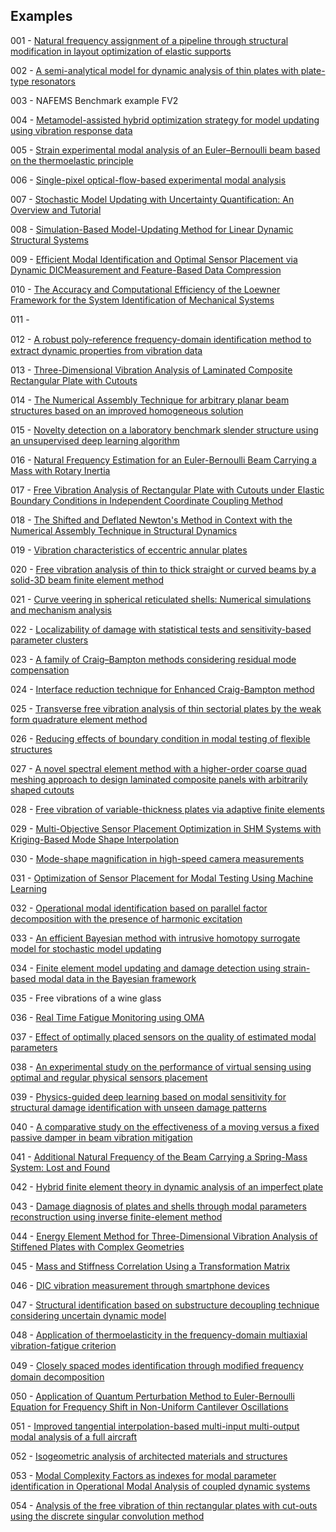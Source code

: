 ## Examples

001 - [Natural frequency assignment of a pipeline through structural modification in layout optimization of elastic supports](https://doi.org/10.1016/j.jsv.2023.117702)

002 - [A semi-analytical model for dynamic analysis of thin plates with plate-type resonators](https://doi.org/10.1007/s00707-023-03496-4)

003 - NAFEMS Benchmark example FV2

004 - [Metamodel-assisted hybrid optimization strategy for model updating using vibration response data](https://doi.org/10.1016/j.advengsoft.2023.103515)

005 - [Strain experimental modal analysis of an Euler–Bernoulli beam based on the thermoelastic principle](https://doi.org/10.1016/j.ymssp.2023.110655)

006 - [Single-pixel optical-flow-based experimental modal analysis](https://doi.org/10.1016/j.ymssp.2023.110686)

007 - [Stochastic Model Updating with Uncertainty Quantification: An Overview and Tutorial](https://doi.org/10.1016/j.ymssp.2023.110784)

008 - [Simulation-Based Model-Updating Method for Linear Dynamic Structural Systems](https://doi.org/10.3390/app131810494)

009 - [Efficient Modal Identification and Optimal Sensor Placement via Dynamic DICMeasurement and Feature-Based Data Compression](https://doi.org/10.3390/vibration6040050)

010 - [The Accuracy and Computational Efficiency of the Loewner Framework for the System Identification of Mechanical Systems](https://doi.org/10.3390/aerospace10060571)

011 - 

012 - [A robust poly-reference frequency-domain identiﬁcation method to extract dynamic properties from vibration data](https://doi.org/10.1038/s44172-023-00122-y)

013 - [Three-Dimensional Vibration Analysis of Laminated Composite Rectangular Plate with Cutouts](https://doi.org/10.3390/ma13143113)

014 - [The Numerical Assembly Technique for arbitrary planar beam structures based on an improved homogeneous solution](https://doi.org/10.1002/pamm.202200059)

015 - [Novelty detection on a laboratory benchmark slender structure using an unsupervised deep learning algorithm](https://doi.org/10.1590/1679-78257591)

016 - [Natural Frequency Estimation for an Euler-Bernoulli Beam Carrying a Mass with Rotary Inertia](https://www.researchgate.net/publication/375865124_Natural_Frequency_Estimation_for_an_Euler-Bernoulli_Beam_Carrying_a_Mass_with_Rotary_Inertia)

017 - [Free Vibration Analysis of Rectangular Plate with Cutouts under Elastic Boundary Conditions in Independent Coordinate Coupling Method](https://doi.org/10.32604/cmes.2022.021340)

018 - [The Shifted and Deflated Newton's Method in Context with the Numerical Assembly Technique in Structural Dynamics](https://dx.doi.org/10.2139/ssrn.4648345)

019 - [Vibration characteristics of eccentric annular plates](https://doi.org/10.1016/j.tws.2023.111043)

020 - [Free vibration analysis of thin to thick straight or curved beams by a solid-3D beam finite element method](https://doi.org/10.1016/j.tws.2023.111028)

021 - [Curve veering in spherical reticulated shells: Numerical simulations and mechanism analysis](https://doi.org/10.1016/j.tws.2023.111026)

022 - [Localizability of damage with statistical tests and sensitivity-based parameter clusters](https://doi.org/10.1016/j.ymssp.2023.110783)

023 - [A family of Craig–Bampton methods considering residual mode compensation](https://doi.org/10.1016/j.amc.2019.124822)

024 - [Interface reduction technique for Enhanced Craig-Bampton method](https://doi.org/10.1016/j.ymssp.2023.111074)

025 -  [Transverse free vibration analysis of thin sectorial plates by the weak form quadrature element method](https://doi.org/10.1177/10775463231225276)

026 - [Reducing effects of boundary condition in modal testing of flexible structures](https://doi.org/10.1007/s12206-023-1208-9)

027 - [A novel spectral element method with a higher-order coarse quad meshing approach to design laminated composite panels with arbitrarily shaped cutouts](https://doi.org/10.1016/j.tws.2024.111636)

028 - [Free vibration of variable-thickness plates via adaptive finite elements](https://doi.org/10.1016/j.jsv.2024.118336)

029 - [Multi-Objective Sensor Placement Optimization in SHM Systems with Kriging-Based Mode Shape Interpolation](https://doi.org/10.1016/j.ymssp.2024.111150)

030 - [Mode-shape magnification in high-speed camera measurements](https://doi.org/10.1016/j.ymssp.2024.111336)

031 - [Optimization of Sensor Placement for Modal Testing Using Machine Learning](http://dx.doi.org/10.20944/preprints202403.0604.v1)

032 - [Operational modal identification based on parallel factor decomposition with the presence of harmonic excitation](https://doi.org/10.5802/crmeca.90)

033 - [An efficient Bayesian method with intrusive homotopy surrogate model for stochastic model updating](https://doi.org/10.1111/mice.13206)

034 - [Finite element model updating and damage detection using strain-based modal data in the Bayesian framework](https://doi.org/10.1016/j.jsv.2024.118457)

035 - Free vibrations of a wine glass

036 - [Real Time Fatigue Monitoring using OMA](http://dx.doi.org/10.1007/978-3-031-61425-5_8)

037 - [Effect of optimally placed sensors on the quality of estimated modal parameters](http://dx.doi.org/10.1088/1742-6596/2647/19/192002)

038 - [An experimental study on the performance of virtual sensing using optimal and regular physical sensors placement](https://iopscience.iop.org/article/10.1088/1742-6596/2647/19/192003)

039 - [Physics-guided deep learning based on modal sensitivity for structural damage identification with unseen damage patterns](https://doi.org/10.1016/j.engstruct.2024.118510)

040 - [A comparative study on the effectiveness of a moving versus a fixed passive damper in beam vibration mitigation](https://doi.org/10.1007/s00707-024-04048-0)

041 - [Additional Natural Frequency of the Beam Carrying a Spring-Mass System: Lost and Found](http://dx.doi.org/10.1115/1.4065781)

042 - [Hybrid finite element theory in dynamic analysis of an imperfect plate](https://doi.org/10.1016/j.mechrescom.2024.104324)

043 - [Damage diagnosis of plates and shells through modal parameters reconstruction using inverse finite-element method](http://dx.doi.org/10.1177/14759217241249678)

044 - [Energy Element Method for Three-Dimensional Vibration Analysis of Stiffened Plates with Complex Geometries](https://doi.org/10.2514/1.J064147)

045 - [Mass and Stiffness Correlation Using a Transformation Matrix]( https://doi.org/10.3390/infrastructures9060096)

046 - [DIC vibration measurement through smartphone devices](http://dx.doi.org/10.1088/1742-6596/2802/1/012009)

047 - [Structural identification based on substructure decoupling technique considering uncertain dynamic model](https://doi.org/10.1016/j.ymssp.2024.111957)

048 - [Application of thermoelasticity in the frequency-domain multiaxial vibration-fatigue criterion](https://doi.org/10.1016/j.ymssp.2024.112002)

049 - [Closely spaced modes identiﬁcation through modiﬁed frequency domain decomposition](https://doi.org/10.1016/j.measurement.2018.07.006)

050 - [Application of Quantum Perturbation Method to Euler-Bernoulli Equation for Frequency Shift in Non-Uniform Cantilever Oscillations](http://dx.doi.org/10.2139/ssrn.4779171)

051 - [Improved tangential interpolation-based multi-input multi-output modal analysis of a full aircraft](https://doi.org/10.1016/j.euromechsol.2024.105495)

052 - [Isogeometric analysis of architected materials and structures](https://doi.org/10.1007/s00366-024-01979-z)

053 - [Modal Complexity Factors as indexes for modal parameter identification in Operational Modal Analysis of coupled dynamic systems](https://doi.org/10.1016/j.jsv.2024.118860)

054 - [Analysis of the free vibration of thin rectangular plates with cut-outs using the discrete singular convolution method](https://doi.org/10.1016/j.tws.2019.106529)
